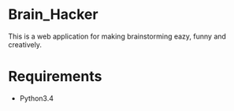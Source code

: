 # Brain_Hacker
This is a web application for making brainstorming eazy, funny and creatively.

# Requirements
* Python3.4

